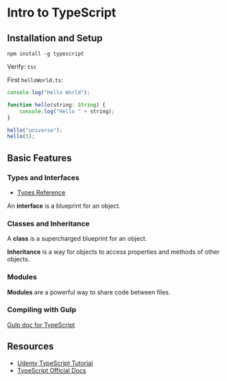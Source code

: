 # Intro to TypeScript

## Installation and Setup

`npm install -g typescript`

Verify: `tsc`

First `helloWorld.ts`:

```js
console.log("Hello World");

function hello(string: String) {
	console.log("Hello " + string);
}

hello("universe");
hello(5);
```

## Basic Features

### Types and Interfaces

- [Types Reference](https://www.typescriptlang.org/docs/handbook/basic-types.html)

An **interface** is a blueprint for an object.

### Classes and Inheritance

A **class** is a supercharged blueprint for an object.

**Inheritance** is a way for objects to access properties and methods of other objects.

### Modules

**Modules** are a powerful way to share code between files.

### Compiling with Gulp

[Gulp doc for TypeScript](https://www.typescriptlang.org/docs/handbook/gulp.html)

## Resources

- [Udemy TypeScript Tutorial](https://www.udemy.com/typescript/learn/v4/overview)
- [TypeScript Official Docs](https://www.typescriptlang.org/)
